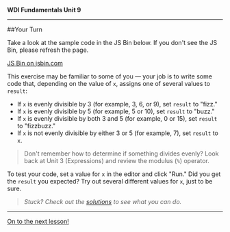 **WDI Fundamentals Unit 9**

---

##Your Turn

Take a look at the sample code in the JS Bin below. If you don't see the JS Bin, please refresh the page.

<a class="jsbin-embed" href="https://jsbin.com/kiyeso/embed?js,console">JS Bin on jsbin.com</a><script src="https://static.jsbin.com/js/embed.min.js?3.35.12"></script>

This exercise may be familiar to some of you — your job is to write some code that, depending on the value of `x`, assigns one of several values to `result`:

* If `x` is evenly divisible by 3 (for example, 3, 6, or 9), set `result` to "fizz."
* If `x` is evenly divisible by 5 (for example, 5 or 10), set `result` to "buzz."
* If `x` is evenly divisible by both 3 and 5 (for example, 0 or 15), set `result` to "fizzbuzz."
* If `x` is not evenly divisible by either 3 or 5 (for example, 7), set `result` to `x`.

> Don't remember how to determine if something divides evenly? Look back at Unit 3 (Expressions) and review the modulus (`%`) operator.

To test your code, set a value for `x` in the editor and click "Run." Did you get the `result` you expected? Try out several different values for `x`, just to be sure.

> *Stuck? Check out the [solutions](https://github.com/generalassembly-studio/fundamentals/blob/master/exercise-solutions.md) to see what you can do.*

---

[On to the next lesson!](05_lesson.md)
